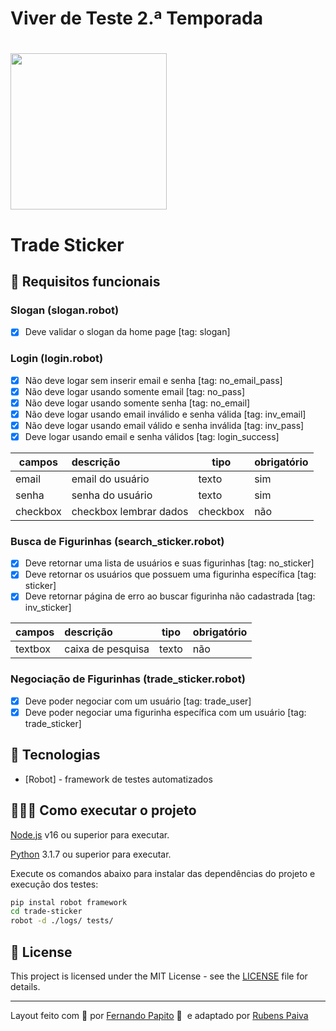 

# Viver de Teste 2.ª Temporada

<h1 align="left">
    <img src="https://github.com/rubenspaiva/vdt-season1-marvel-api/blob/main/.github/logo-stiker.svg" width="250px">
</h1>


# Trade Sticker

## 🔖 Requisitos funcionais

### Slogan (slogan.robot)

- [X] Deve validar o slogan da home page [tag: slogan]

### Login (login.robot)

- [X] Não deve logar sem inserir email e senha [tag: no_email_pass]
- [X] Não deve logar usando somente email [tag: no_pass]
- [X] Não deve logar usando somente senha [tag: no_email]
- [X] Não deve logar usando email inválido e senha válida [tag: inv_email]
- [X] Não deve logar usando email válido e senha inválida [tag: inv_pass]
- [X] Deve logar usando email e senha válidos [tag: login_success]

| campos | descrição                             | tipo     | obrigatório |
| ------ | :------------------------------------ | -------- | ----------- |
| email   | email do usuário                     | texto    | sim         |
| senha   | senha do usuário                     | texto    | sim         |
| checkbox  | checkbox lembrar dados             | checkbox | não         |

### Busca de Figurinhas (search_sticker.robot)

- [X] Deve retornar uma lista de usuários e suas figurinhas [tag: no_sticker]
- [X] Deve retornar os usuários que possuem uma figurinha específica [tag: sticker]
- [X] Deve retornar página de erro ao buscar figurinha não cadastrada [tag: inv_sticker]

| campos  | descrição                             | tipo     | obrigatório |
| ------  | :------------------------------------ | -------- | ----------- |
| textbox | caixa de pesquisa                     | texto    | não         |

### Negociação de Figurinhas (trade_sticker.robot)

- [X] Deve poder negociar com um usuário [tag: trade_user]
- [X] Deve poder negociar uma figurinha específica com um usuário [tag: trade_sticker]

## 🚀 Tecnologias

- [Robot] - framework de testes automatizados

## 👨🏻‍💻 Como executar o projeto

[Node.js](https://nodejs.org/) v16 ou superior para executar.

[Python](https://www.python.org/downloads/) 3.1.7 ou superior para executar.

Execute os comandos abaixo para instalar das dependências do projeto e execução dos testes:

```sh
pip instal robot framework
cd trade-sticker
robot -d ./logs/ tests/ 
```

## 📝 License

This project is licensed under the MIT License - see the [LICENSE](LICENSE) file for details.

---

Layout feito com 💜&nbsp;por [Fernando Papito](https://www.linkedin.com/in/papitoio/) 👋 &nbsp;e adaptado por [Rubens Paiva](https://www.linkedin.com/in/papitoio/)